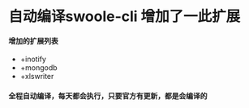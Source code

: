 # 自动编译swoole-cli 增加了一此扩展
#### 增加的扩展列表
- +inotify
- +mongodb
- +xlswriter
#### 全程自动编译，每天都会执行，只要官方有更新，都是会编译的
